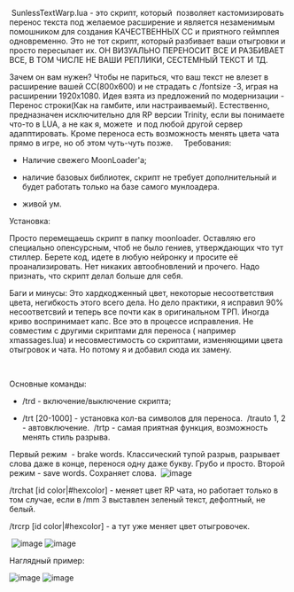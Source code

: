 ​
SunlessTextWarp.lua - это скрипт, который  позволяет кастомизировать перенос текста под желаемое расширение и является незаменимым помошником для создания КАЧЕСТВЕННЫХ СС и приятного геймплея одновременно. Это не тот скрипт, который разбивает ваши отыгровки и просто пересылает их. ОН ВИЗУАЛЬНО ПЕРЕНОСИТ ВСЕ И РАЗБИВАЕТ ВСЕ, В ТОМ ЧИСЛЕ НЕ ВАШИ РЕПЛИКИ, СЕСТЕМНЫЙ ТЕКСТ И ТД.

Зачем он вам нужен? Чтобы не париться, что ваш текст не влезет в расширение вашей СС(800x600) и не страдать с /fontsize -3, играя на расширении 1920x1080. Идея взята из предложений по модернизации -  Перенос строки(Как на гамбите, или настраиваемый). Естественно, предназначен исключительно для RP версии Trinity, если вы понимаете что-то в LUA, а не как я, можете  и под любой другой сервер адапптировать. Кроме переноса есть возможность менять цвета чата прямо в игре, но об этом чуть-чуть позже.  
 
Требования: 
- Наличие свежего MoonLoader'a;

- наличие базовых библиотек, скрипт не требует дополнительный и будет работать только на базе самого мунлоадера. 

- живой ум. 

Установка:

Просто перемещаешь скрипт в папку moonloader. Оставляю его специально опенсурсным, чтоб не было гениев, утверждающих что тут стиллер. Берете код, идете в любую нейронку и просите её проанализировать. Нет никаких автообновлений и прочего. Надо признать, что скрипт делал больше для себя. 


Баги и минусы:
Это хардкодженный цвет, некоторые несоответствия цвета, негибкость этого всего дела. Но дело практики, я исправил 90% несоответсвий и теперь все почти как в оригинальном ТРП. Иногда криво воспринимает капс. Все это в процессе исправления. Не совместим с другими скриптами для переноса ( например xmassages.lua) и несовместимость со скриптами, изменяющими цвета отыгровок и чата. Но потому я и добавил сюда их замену. 

 

Основные команды:
- /trd - включение/выключение скрипта;

- /trt [20-1000] - установка кол-ва символов для переноса. 
/trauto 1, 2 - автовключение. 
/trtp - самая приятная функция, возможность менять стиль разрыва.

Первый режим  - brake words. Классический тупой разрыв, разрывает слова даже в конце, перенося одну даже букву. Грубо и просто.
Второй режим - save words. Сохраняет слова.
 ![image](https://github.com/user-attachments/assets/0e4279da-12d4-4363-8f60-f4b9fa087903)
 
/trchat [id color|#hexcolor] - меняет цвет RP чата, но работает только в том случае, если в /mm 3 выставлен зеленый текст, дефолтный, не белый. 

/trcrp [id color|#hexcolor] - а тут уже меняет цвет отыгровочек. 

 ![image](https://github.com/user-attachments/assets/c46a4fb0-8852-4179-83bf-e54513605324)
![image](https://github.com/user-attachments/assets/54ae98d4-2163-4eff-8ae0-c54a13d91888)

Наглядный пример: 

![image](https://github.com/user-attachments/assets/72bdab02-9f23-40a0-a3e5-194581b694c0)
![image](https://github.com/user-attachments/assets/1cbf475c-ca1c-4062-95e0-066823a61ce8)






​
